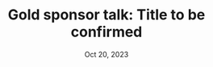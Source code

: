 ---
slug: oct-20-gold-sponsor
timeframe: 12:00 - 12:15 PM (15 min)
title: "Gold sponsor talk: Title to be confirmed"
datetime: 2023-10-20T12:00:00.000Z
date: Oct 20, 2023
time: 12:00 PM
isChild: false
hasPage: true
tags:
  - Ecosystem
  - Sponsor
youtube: 
youtubeUrl: 
---